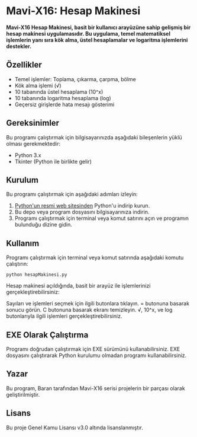 # Mavi-X16: Hesap Makinesi

**Mavi-X16 Hesap Makinesi, basit bir kullanıcı arayüzüne sahip gelişmiş bir hesap makinesi uygulamasıdır. Bu uygulama, temel matematiksel işlemlerin yanı sıra kök alma, üstel hesaplamalar ve logaritma işlemlerini destekler.**

## Özellikler

- Temel işlemler: Toplama, çıkarma, çarpma, bölme
- Kök alma işlemi (√)
- 10 tabanında üstel hesaplama (10^x)
- 10 tabanında logaritma hesaplama (log)
- Geçersiz girişlerde hata mesajı gösterimi

## Gereksinimler

Bu programı çalıştırmak için bilgisayarınızda aşağıdaki bileşenlerin yüklü olması gerekmektedir:

- Python 3.x
- Tkinter (Python ile birlikte gelir)

## Kurulum

Bu programı çalıştırmak için aşağıdaki adımları izleyin:

1. [Python'un resmi web sitesinden](https://www.python.org/downloads/) Python'u indirip kurun.
2. Bu depo veya program dosyasını bilgisayarınıza indirin.
3. Programı çalıştırmak için terminal veya komut satırını açın ve programın bulunduğu dizine gidin.

## Kullanım

Programı çalıştırmak için terminal veya komut satırında aşağıdaki komutu çalıştırın:

```
python hesapMakinesi.py
```
Hesap makinesi açıldığında, basit bir arayüz ile işlemlerinizi gerçekleştirebilirsiniz:

Sayıları ve işlemleri seçmek için ilgili butonlara tıklayın.
= butonuna basarak sonucu görün.
C butonuna basarak ekranı temizleyin.
√, 10^x, ve log butonlarıyla ilgili işlemleri gerçekleştirebilirsiniz.

## EXE Olarak Çalıştırma
Programı doğrudan çalıştırmak için EXE sürümünü kullanabilirsiniz. EXE dosyasını çalıştırarak Python kurulumu olmadan programı kullanabilirsiniz.

## Yazar
Bu program, Baran tarafından Mavi-X16 serisi projelerin bir parçası olarak geliştirilmiştir.

## Lisans
Bu proje Genel Kamu Lisansı v3.0 altında lisanslanmıştır.

